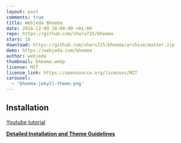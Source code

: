 ```yaml
---
layout: post
comments: true
title: Webjeda Bheema
date: 2016-12-09 20:00:00 +01:00
repo: https://github.com/sharu725/bheema
stars: 19
download: https://github.com/sharu725/bheema/archive/master.zip
demo: https://webjeda.com/bheema
author: webjeda
thumbnail: bheema.webp
license: MIT
license_link: https://opensource.org/licenses/MIT
carousel:
  - 'bheema-jekyll-theme.png'
---
```


## Installation

[Youtube tutorial](https://www.youtube.com/embed/T2nx6tj-ZH4)

[**Detailed Installation and Theme Guidelines**](https://blog.webjeda.com/jekyll-themes/)
